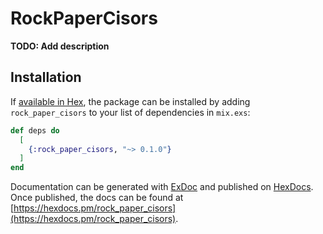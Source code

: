 # RockPaperCisors

**TODO: Add description**

## Installation

If [available in Hex](https://hex.pm/docs/publish), the package can be installed
by adding `rock_paper_cisors` to your list of dependencies in `mix.exs`:

```elixir
def deps do
  [
    {:rock_paper_cisors, "~> 0.1.0"}
  ]
end
```

Documentation can be generated with [ExDoc](https://github.com/elixir-lang/ex_doc)
and published on [HexDocs](https://hexdocs.pm). Once published, the docs can
be found at [https://hexdocs.pm/rock_paper_cisors](https://hexdocs.pm/rock_paper_cisors).


